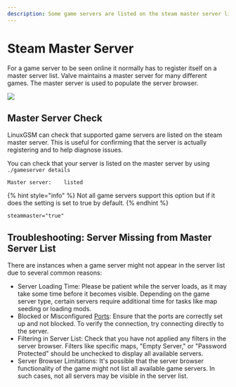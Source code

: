 ```yaml
---
description: Some game servers are listed on the steam master server list
---
```


# Steam Master Server

For a game server to be seen online it normally has to register itself on a master server list. Valve maintains a master server for many different games. The master server is used to populate the server browser.

![](../.gitbook/assets/screenshot-from-2019-06-09-23-48-11.png)

## Master Server Check

LinuxGSM can check that supported game servers are listed on the steam master server. This is useful for confirming that the server is actually registering and to help diagnose issues.

You can check that your server is listed on the master server by using `./gameserver details`

```
Master server:    listed
```

{% hint style="info" %}
Not all game servers support this option but if it does the setting is set to true by default.
{% endhint %}

```
steammaster="true"
```

## Troubleshooting: Server Missing from Master Server List

There are instances when a game server might not appear in the server list due to several common reasons:

* Server Loading Time: Please be patient while the server loads, as it may take some time before it becomes visible. Depending on the game server type, certain servers require additional time for tasks like map seeding or loading mods.
* Blocked or Misconfigured [Ports](../networking/ports.md): Ensure that the ports are correctly set up and not blocked. To verify the connection, try connecting directly to the server.
* Filtering in Server List: Check that you have not applied any filters in the server browser. Filters like specific maps, "Empty Server," or "Password Protected" should be unchecked to display all available servers.
* Server Browser Limitations: It's possible that the server browser functionality of the game might not list all available game servers. In such cases, not all servers may be visible in the server list.
